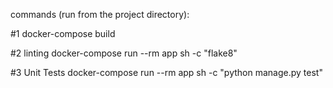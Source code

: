 commands (run from the project directory):


#1
docker-compose build

#2 linting
docker-compose run --rm app sh -c "flake8"

#3 Unit Tests
docker-compose run --rm app sh -c "python manage.py test"